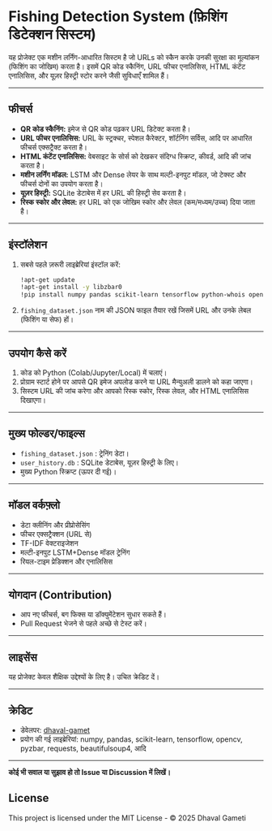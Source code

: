 # Fishing Detection System (फ़िशिंग डिटेक्शन सिस्टम)

यह प्रोजेक्ट एक मशीन लर्निंग-आधारित सिस्टम है जो URLs को स्कैन करके उनकी सुरक्षा का मूल्यांकन (फिशिंग का जोखिम) करता है। इसमें QR कोड स्कैनिंग, URL फीचर एनालिसिस, HTML कंटेंट एनालिसिस, और यूज़र हिस्ट्री स्टोर करने जैसी सुविधाएँ शामिल हैं।

---

## फीचर्स

- **QR कोड स्कैनिंग:** इमेज से QR कोड पढ़कर URL डिटेक्ट करता है।
- **URL फीचर एनालिसिस:** URL के स्ट्रक्चर, स्पेशल कैरेक्टर, शॉर्टनिंग सर्विस, आदि पर आधारित फीचर्स एक्सट्रैक्ट करता है।
- **HTML कंटेंट एनालिसिस:** वेबसाइट के सोर्स को देखकर संदिग्ध स्क्रिप्ट, कीवर्ड, आदि की जांच करता है।
- **मशीन लर्निंग मॉडल:** LSTM और Dense लेयर के साथ मल्टी-इनपुट मॉडल, जो टेक्स्ट और फीचर्स दोनों का उपयोग करता है।
- **यूज़र हिस्ट्री:** SQLite डेटाबेस में हर URL की हिस्ट्री सेव करता है।
- **रिस्क स्कोर और लेवल:** हर URL को एक जोखिम स्कोर और लेवल (कम/मध्यम/उच्च) दिया जाता है।

---

## इंस्टॉलेशन

1. सबसे पहले ज़रूरी लाइब्रेरियां इंस्टॉल करें:
    ```bash
    !apt-get update
    !apt-get install -y libzbar0
    !pip install numpy pandas scikit-learn tensorflow python-whois opencv-python-headless pyzbar requests beautifulsoup4
    ```

2. `fishing_dataset.json` नाम की JSON फाइल तैयार रखें जिसमें URL और उनके लेबल (फिशिंग या सेफ) हों।

---

## उपयोग कैसे करें

1. कोड को Python (Colab/Jupyter/Local) में चलाएं।
2. प्रोग्राम स्टार्ट होने पर आपसे QR इमेज अपलोड करने या URL मैन्युअली डालने को कहा जाएगा।
3. सिस्टम URL की जांच करेगा और आपको रिस्क स्कोर, रिस्क लेवल, और HTML एनालिसिस दिखाएगा।

---

## मुख्य फोल्डर/फाइल्स

- `fishing_dataset.json` : ट्रेनिंग डेटा।
- `user_history.db` : SQLite डेटाबेस, यूज़र हिस्ट्री के लिए।
- मुख्य Python स्क्रिप्ट (ऊपर दी गई)।

---

## मॉडल वर्कफ़्लो

- डेटा क्लीनिंग और प्रीप्रोसेसिंग
- फीचर एक्सट्रैक्शन (URL से)
- TF-IDF वेक्टराइजेशन
- मल्टी-इनपुट LSTM+Dense मॉडल ट्रेनिंग
- रियल-टाइम प्रेडिक्शन और एनालिसिस

---

## योगदान (Contribution)

- आप नए फीचर्स, बग फिक्स या डॉक्युमेंटेशन सुधार सकते हैं। 
- Pull Request भेजने से पहले अच्छे से टेस्ट करें।

---

## लाइसेंस

यह प्रोजेक्ट केवल शैक्षिक उद्देश्यों के लिए है। उचित क्रेडिट दें।

---

## क्रेडिट

- डेवेलपर: [dhaval-gamet](https://github.com/dhaval-gamet)
- प्रयोग की गई लाइब्रेरियां: numpy, pandas, scikit-learn, tensorflow, opencv, pyzbar, requests, beautifulsoup4, आदि

---

**कोई भी सवाल या सुझाव हो तो Issue या Discussion में लिखें।**
## License
This project is licensed under the MIT License - © 2025 Dhaval Gameti
